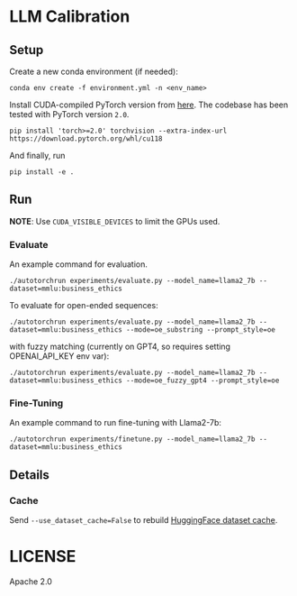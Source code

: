 # LLM Calibration

## Setup

Create a new conda environment (if needed):
```
conda env create -f environment.yml -n <env_name>
```

Install CUDA-compiled PyTorch version from [here](https://pytorch.org). The codebase
has been tested with PyTorch version `2.0`.
```shell
pip install 'torch>=2.0' torchvision --extra-index-url https://download.pytorch.org/whl/cu118
```

And finally, run
```
pip install -e .
```

## Run

**NOTE**: Use `CUDA_VISIBLE_DEVICES` to limit the GPUs used.

### Evaluate

An example command for evaluation.

```shell
./autotorchrun experiments/evaluate.py --model_name=llama2_7b --dataset=mmlu:business_ethics
```

To evaluate for open-ended sequences:

```shell
./autotorchrun experiments/evaluate.py --model_name=llama2_7b --dataset=mmlu:business_ethics --mode=oe_substring --prompt_style=oe
```

with fuzzy matching (currently on GPT4, so requires setting OPENAI_API_KEY env var):

```shell
./autotorchrun experiments/evaluate.py --model_name=llama2_7b --dataset=mmlu:business_ethics --mode=oe_fuzzy_gpt4 --prompt_style=oe
```


### Fine-Tuning

An example command to run fine-tuning with Llama2-7b:
```shell
./autotorchrun experiments/finetune.py --model_name=llama2_7b --dataset=mmlu:business_ethics
```

## Details

### Cache

Send `--use_dataset_cache=False` to rebuild [HuggingFace dataset cache](https://huggingface.co/docs/datasets/v2.14.4/en/cache#cache-files).

# LICENSE

Apache 2.0